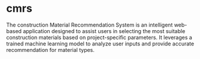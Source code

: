 # cmrs
The construction Material Recommendation System is an intelligent web-based application designed to assist users in selecting the most suitable construction materials based on project-specific parameters. It leverages a trained machine learning model to analyze user inputs and provide accurate recommendation for material types.
